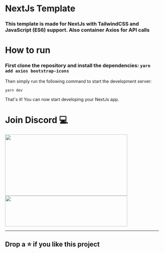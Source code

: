 # NextJs Template

### This template is made for NextJs with TailwindCSS and JavaScript (ES6) support. Also container Axios for API calls

# How to run

### First clone the repository and install the dependencies: ```yarn add axios bootstrap-icons```

Then simply run the following command to start the development server:

```
yarn dev
```

That's it! You can now start developing your NextJs app.

# Join Discord 💻

<a href="https://discord.gg/EHthxHRUmr">
     <img src="https://lanyard.cnrad.dev/api/890232380265222215?idleMessage=Just%20Chillin..." width="400" height="200" />
</a>
<br>
<a href="https://discord.gg/vUHMxPvege">
     <img src="https://invidget.switchblade.xyz/vUHMxPvege" width="400" height="100" />
</a>
<hr/>

## Drop a ⭐ if you like this project
